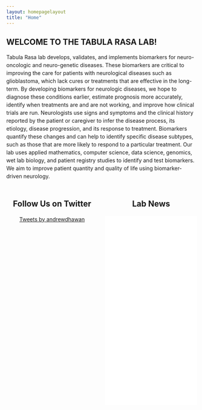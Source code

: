 ```yaml
---
layout: homepagelayout
title: "Home"
---
```


## WELCOME TO THE TABULA RASA LAB! 

<div style="text-align: left;">
  <p style="line-height: 1.5; margin-bottom: 1em;"> Tabula Rasa lab develops, validates, and implements biomarkers for neuro-oncologic and neuro-genetic diseases. These biomarkers are critical to improving the care for patients with neurological diseases such as glioblastoma, which lack cures or treatments that are effective in the long-term. By developing biomarkers for neurologic diseases, we hope to diagnose these conditions earlier, estimate prognosis more accurately, identify when treatments are and are not working, and improve how clinical trials are run. Neurologists use signs and symptoms and the clinical history reported by the patient or caregiver to infer the disease process, its etiology, disease progression, and its response to treatment. Biomarkers quantify these changes and can help to identify specific disease subtypes, such as those that are more likely to respond to a particular treatment. Our lab uses applied mathematics, computer science, data science, genomics, wet lab biology, and patient registry studies to identify and test biomarkers. We aim to improve patient quantity and quality of life using biomarker-driven neurology.
  </p>
</div>

<style>
.container {
  display: flex;
  justify-content: space-between;
  margin-top: 20px;
}
.twitter-container, .news-container {
  width: 48%;
  text-align: center; 
}
.twitter-timeline-wrapper, .news-wrapper {
  margin-top: 1em;
  height: 500px;
  overflow-y: auto;
}
.twitter-container h2, .news-container h2 {
  margin-bottom: 20px;
}
.news-container iframe {
  width: 100%;
  height: 500px;
  border: none;
  overflow-y: auto;
}
</style>

<div class="container">
  <div class="twitter-container">
    <h2>Follow Us on Twitter</h2>
    <div class="twitter-timeline-wrapper">
      <a class="twitter-timeline" data-width="400" data-height="500" href="https://twitter.com/andrewdhawan?ref_src=twsrc%5Etfw">Tweets by andrewdhawan</a>
      <script async src="https://platform.twitter.com/widgets.js" charset="utf-8"></script>
    </div>
  </div>

  <div class="news-container">
    <h2>Lab News</h2>
   <iframe src="news.html"></iframe>
      </div>
  </div>
  